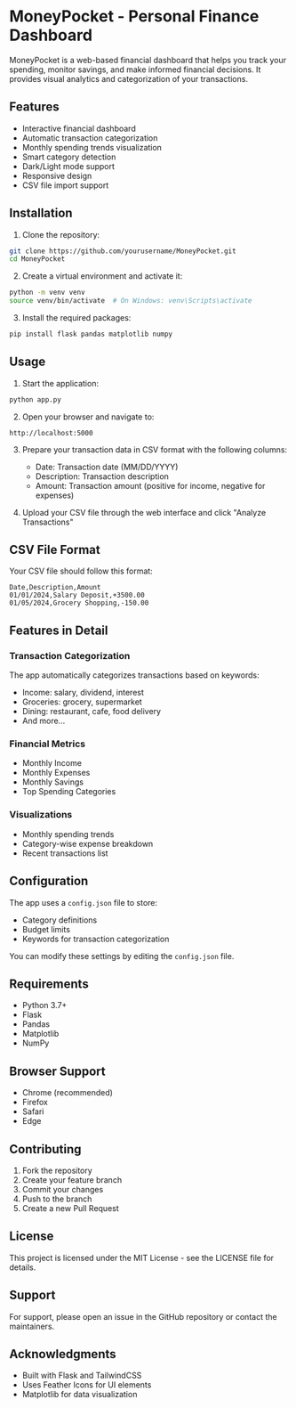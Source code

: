 # MoneyPocket - Personal Finance Dashboard

MoneyPocket is a web-based financial dashboard that helps you track your spending, monitor savings, and make informed financial decisions. It provides visual analytics and categorization of your transactions.

## Features

-  Interactive financial dashboard
-  Automatic transaction categorization
-  Monthly spending trends visualization
-  Smart category detection
-  Dark/Light mode support
-  Responsive design
-  CSV file import support

## Installation

1. Clone the repository:
```bash
git clone https://github.com/yourusername/MoneyPocket.git
cd MoneyPocket
```

2. Create a virtual environment and activate it:
```bash
python -m venv venv
source venv/bin/activate  # On Windows: venv\Scripts\activate
```

3. Install the required packages:
```bash
pip install flask pandas matplotlib numpy
```

## Usage

1. Start the application:
```bash
python app.py
```

2. Open your browser and navigate to:
```
http://localhost:5000
```

3. Prepare your transaction data in CSV format with the following columns:
   - Date: Transaction date (MM/DD/YYYY)
   - Description: Transaction description
   - Amount: Transaction amount (positive for income, negative for expenses)

4. Upload your CSV file through the web interface and click "Analyze Transactions"

## CSV File Format

Your CSV file should follow this format:
```csv
Date,Description,Amount
01/01/2024,Salary Deposit,+3500.00
01/05/2024,Grocery Shopping,-150.00
```

## Features in Detail

### Transaction Categorization
The app automatically categorizes transactions based on keywords:
- Income: salary, dividend, interest
- Groceries: grocery, supermarket
- Dining: restaurant, cafe, food delivery
- And more...

### Financial Metrics
- Monthly Income
- Monthly Expenses
- Monthly Savings
- Top Spending Categories

### Visualizations
- Monthly spending trends
- Category-wise expense breakdown
- Recent transactions list

## Configuration

The app uses a `config.json` file to store:
- Category definitions
- Budget limits
- Keywords for transaction categorization

You can modify these settings by editing the `config.json` file.

## Requirements

- Python 3.7+
- Flask
- Pandas
- Matplotlib
- NumPy

## Browser Support

- Chrome (recommended)
- Firefox
- Safari
- Edge

## Contributing

1. Fork the repository
2. Create your feature branch
3. Commit your changes
4. Push to the branch
5. Create a new Pull Request

## License

This project is licensed under the MIT License - see the LICENSE file for details.

## Support

For support, please open an issue in the GitHub repository or contact the maintainers.

## Acknowledgments

- Built with Flask and TailwindCSS
- Uses Feather Icons for UI elements
- Matplotlib for data visualization